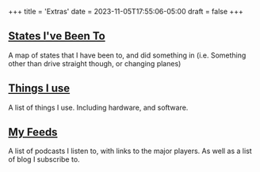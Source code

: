 +++
title = 'Extras'
date = 2023-11-05T17:55:06-05:00
draft = false
+++

## [States I've Been To](/states)

A map of states that I have been to, and did something in (i.e. Something other than drive straight though, or changing planes)

## [Things I use](/things-i-use)

A list of things I use. Including hardware, and software.

## [My Feeds](/my-feeds)

A list of podcasts I listen to, with links to the major players. As well as a list of blog I subscribe to.
